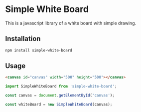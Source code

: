 # Simple White Board

This is a javascript library of a white board with simple drawing.

## Installation

```bash
npm install simple-white-board
```

## Usage

```html
<canvas id="canvas" width="500" height="500"></canvas>
```

```js
import SimpleWhiteBoard from 'simple-white-board';

const canvas = document.getElementById('canvas');

const whiteBoard = new SimpleWhiteBoard(canvas);
```
